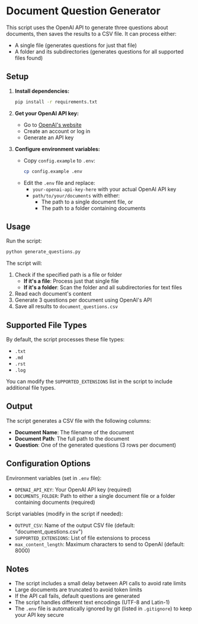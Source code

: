 # Document Question Generator

This script uses the OpenAI API to generate three questions about documents, then saves the results to a CSV file. It can process either:
- A single file (generates questions for just that file)
- A folder and its subdirectories (generates questions for all supported files found)

## Setup

1. **Install dependencies:**
   ```bash
   pip install -r requirements.txt
   ```

2. **Get your OpenAI API key:**
   - Go to [OpenAI's website](https://platform.openai.com/api-keys)
   - Create an account or log in
   - Generate an API key

3. **Configure environment variables:**
   - Copy `config.example` to `.env`:
     ```bash
     cp config.example .env
     ```
   - Edit the `.env` file and replace:
     - `your-openai-api-key-here` with your actual OpenAI API key
     - `path/to/your/documents` with either:
       - The path to a single document file, or
       - The path to a folder containing documents

## Usage

Run the script:
```bash
python generate_questions.py
```

The script will:
1. Check if the specified path is a file or folder
   - **If it's a file**: Process just that single file
   - **If it's a folder**: Scan the folder and all subdirectories for text files
2. Read each document's content
3. Generate 3 questions per document using OpenAI's API
4. Save all results to `document_questions.csv`

## Supported File Types

By default, the script processes these file types:
- `.txt`
- `.md`
- `.rst`
- `.log`

You can modify the `SUPPORTED_EXTENSIONS` list in the script to include additional file types.

## Output

The script generates a CSV file with the following columns:
- **Document Name**: The filename of the document
- **Document Path**: The full path to the document
- **Question**: One of the generated questions (3 rows per document)

## Configuration Options

Environment variables (set in `.env` file):
- `OPENAI_API_KEY`: Your OpenAI API key (required)
- `DOCUMENTS_FOLDER`: Path to either a single document file or a folder containing documents (required)

Script variables (modify in the script if needed):
- `OUTPUT_CSV`: Name of the output CSV file (default: "document_questions.csv")
- `SUPPORTED_EXTENSIONS`: List of file extensions to process
- `max_content_length`: Maximum characters to send to OpenAI (default: 8000)

## Notes

- The script includes a small delay between API calls to avoid rate limits
- Large documents are truncated to avoid token limits
- If the API call fails, default questions are generated
- The script handles different text encodings (UTF-8 and Latin-1)
- The `.env` file is automatically ignored by git (listed in `.gitignore`) to keep your API key secure 